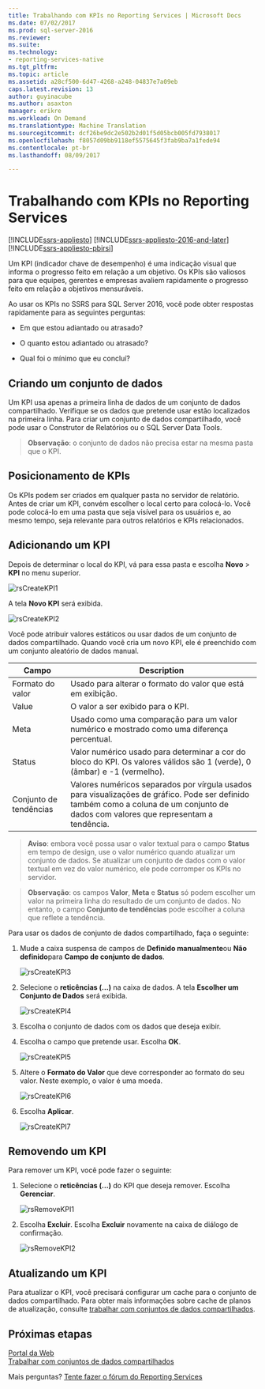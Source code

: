 ```yaml
---
title: Trabalhando com KPIs no Reporting Services | Microsoft Docs
ms.date: 07/02/2017
ms.prod: sql-server-2016
ms.reviewer: 
ms.suite: 
ms.technology:
- reporting-services-native
ms.tgt_pltfrm: 
ms.topic: article
ms.assetid: a28cf500-6d47-4268-a248-04837e7a09eb
caps.latest.revision: 13
author: guyinacube
ms.author: asaxton
manager: erikre
ms.workload: On Demand
ms.translationtype: Machine Translation
ms.sourcegitcommit: dcf26be9dc2e502b2d01f5d05bcb005fd7938017
ms.openlocfilehash: f8057d09bb9118ef5575645f3fab9ba7a1fede94
ms.contentlocale: pt-br
ms.lasthandoff: 08/09/2017

---
```


# <a name="working-with-kpis-in-reporting-services"></a>Trabalhando com KPIs no Reporting Services

[!INCLUDE[ssrs-appliesto](../includes/ssrs-appliesto.md)] [!INCLUDE[ssrs-appliesto-2016-and-later](../includes/ssrs-appliesto-2016-and-later.md)] [!INCLUDE[ssrs-appliesto-pbirsi](../includes/ssrs-appliesto-pbirs.md)]

Um KPI (indicador chave de desempenho) é uma indicação visual que informa o progresso feito em relação a um objetivo.  Os KPIs são valiosos para que equipes, gerentes e empresas avaliem rapidamente o progresso feito em relação a objetivos mensuráveis.   
  
Ao usar os KPIs no SSRS para SQL Server 2016, você pode obter respostas rapidamente para as seguintes perguntas:  
  
-   Em que estou adiantado ou atrasado?  
  
-   O quanto estou adiantado ou atrasado?  
  
-   Qual foi o mínimo que eu concluí?  
  
## <a name="creating-a-dataset"></a>Criando um conjunto de dados  
Um KPI usa apenas a primeira linha de dados de um conjunto de dados compartilhado. Verifique se os dados que pretende usar estão localizados na primeira linha. Para criar um conjunto de dados compartilhado, você pode usar o Construtor de Relatórios ou o SQL Server Data Tools.  
  
> **Observação**: o conjunto de dados não precisa estar na mesma pasta que o KPI.  
  
## <a name="placement-of-kpis"></a>Posicionamento de KPIs  
  
Os KPIs podem ser criados em qualquer pasta no servidor de relatório.  Antes de criar um KPI, convém escolher o local certo para colocá-lo. Você pode colocá-lo em uma pasta que seja visível para os usuários e, ao mesmo tempo, seja relevante para outros relatórios e KPIs relacionados.  
  
## <a name="adding-a-kpi"></a>Adicionando um KPI  
  
Depois de determinar o local do KPI, vá para essa pasta e escolha **Novo** > **KPI** no menu superior.  
  
![rsCreateKPI1](../reporting-services/media/rscreatekpi1.png)  
  
A tela **Novo KPI** será exibida.  
  
![rsCreateKPI2](../reporting-services/media/rscreatekpi2.png)  
  
Você pode atribuir valores estáticos ou usar dados de um conjunto de dados compartilhado. Quando você cria um novo KPI, ele é preenchido com um conjunto aleatório de dados manual.  
  
|Campo|Description|  
|---|---|  
|Formato do valor|  Usado para alterar o formato do valor que está em exibição.|   
|Value|O valor a ser exibido para o KPI.|  
|Meta|Usado como uma comparação para um valor numérico e mostrado como uma diferença percentual.|  
|Status|Valor numérico usado para determinar a cor do bloco do KPI. Os valores válidos são 1 (verde), 0 (âmbar) e -1 (vermelho).|  
|Conjunto de tendências|Valores numéricos separados por vírgula usados para visualizações de gráfico. Pode ser definido também como a coluna de um conjunto de dados com valores que representam a tendência.|  
  
> **Aviso**: embora você possa usar o valor textual para o campo **Status** em tempo de design, use o valor numérico quando atualizar um conjunto de dados. Se atualizar um conjunto de dados com o valor textual em vez do valor numérico, ele pode corromper os KPIs no servidor.  
  
> **Observação**: os campos **Valor**, **Meta** e **Status** só podem escolher um valor na primeira linha do resultado de um conjunto de dados. No entanto, o campo **Conjunto de tendências** pode escolher a coluna que reflete a tendência.  
  
Para usar os dados de conjunto de dados compartilhado, faça o seguinte:  
  
1.  Mude a caixa suspensa de campos de **Definido manualmente**ou **Não definido**para **Campo de conjunto de dados**.  
  
    ![rsCreateKPI3](../reporting-services/media/rscreatekpi3.png)  
  
2.  Selecione o **reticências (...)**  na caixa de dados. A tela **Escolher um Conjunto de Dados** será exibida.  
  
    ![rsCreateKPI4](../reporting-services/media/rscreatekpi4.png)  
  
3.  Escolha o conjunto de dados com os dados que deseja exibir.  
  
4.  Escolha o campo que pretende usar. Escolha **OK**.  
  
    ![rsCreateKPI5](../reporting-services/media/rscreatekpi5.png)  
  
5.  Altere o **Formato do Valor** que deve corresponder ao formato do seu valor. Neste exemplo, o valor é uma moeda.  
  
    ![rsCreateKPI6](../reporting-services/media/rscreatekpi6.png)  
  
6.  Escolha **Aplicar**.  
  
    ![rsCreateKPI7](../reporting-services/media/rscreatekpi7.png)  
  
## <a name="removing-a-kpi"></a>Removendo um KPI  
  
Para remover um KPI, você pode fazer o seguinte:  
  
1.  Selecione o **reticências (...)**  do KPI que deseja remover. Escolha **Gerenciar**.  
  
    ![rsRemoveKPI1](../reporting-services/media/rsremovekpi1.png)  
  
2.  Escolha **Excluir**. Escolha **Excluir** novamente na caixa de diálogo de confirmação.  
  
    ![rsRemoveKPI2](../reporting-services/media/rsremovekpi2.png)  
  
## <a name="refreshing-a-kpi"></a>Atualizando um KPI  
  
Para atualizar o KPI, você precisará configurar um cache para o conjunto de dados compartilhado. Para obter mais informações sobre cache de planos de atualização, consulte [trabalhar com conjuntos de dados compartilhados](../reporting-services/work-with-shared-datasets-web-portal.md).  
  
## <a name="next-steps"></a>Próximas etapas
  
[Portal da Web](../reporting-services/web-portal-ssrs-native-mode.md)  
[Trabalhar com conjuntos de dados compartilhados](../reporting-services/work-with-shared-datasets-web-portal.md)

Mais perguntas? [Tente fazer o fórum do Reporting Services](http://go.microsoft.com/fwlink/?LinkId=620231)

